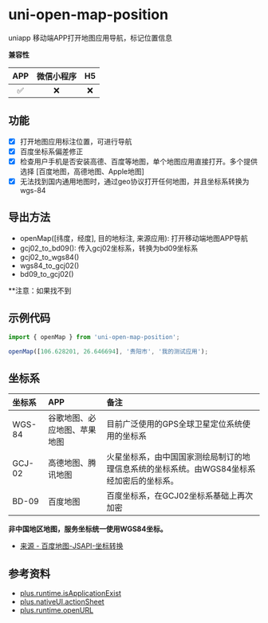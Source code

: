 # uni-open-map-position

uniapp 移动端APP打开地图应用导航，标记位置信息

**兼容性**

| APP | 微信小程序 | H5 |
| :---: | :---: | :---: |
| ✅ | ❌ | ❌ |

## 功能

- [x] 打开地图应用标注位置，可进行导航
- [x] 百度坐标系偏差修正
- [x] 检查用户手机是否安装高德、百度等地图，单个地图应用直接打开。多个提供选择 [百度地图，高德地图、Apple地图]
- [x] 无法找到国内通用地图时，通过geo协议打开任何地图，并且坐标系转换为 wgs-84

## 导出方法

- openMap([纬度，经度], 目的地标注, 来源应用): 打开移动端地图APP导航
- gcj02_to_bd09(): 传入gcj02坐标系，转换为bd09坐标系
- gcj02_to_wgs84()
- wgs84_to_gcj02()
- bd09_to_gcj02()

**注意：如果找不到

## 示例代码

```javascript
import { openMap } from 'uni-open-map-position';

openMap([106.628201, 26.646694], '贵阳市', '我的测试应用');
```

## 坐标系

| 坐标系 | APP | 备注 |
| :--- | :--- | :--- |
| WGS-84 | 谷歌地图、必应地图、苹果地图 | 目前广泛使用的GPS全球卫星定位系统使用的坐标系 |
| GCJ-02 | 高德地图、腾讯地图 | 火星坐标系，由中国国家测绘局制订的地理信息系统的坐标系统。由WGS84坐标系经加密后的坐标系。 |
| BD-09 | 百度地图 | 百度坐标系，在GCJ02坐标系基础上再次加密 |

**非中国地区地图，服务坐标统一使用WGS84坐标。**

- [来源 - 百度地图-JSAPI-坐标转换](https://lbsyun.baidu.com/index.php?title=jspopular3.0/guide/coorinfo)

## 参考资料

- [plus.runtime.isApplicationExist](https://www.html5plus.org/doc/zh_cn/runtime.html#plus.runtime.isApplicationExist)
- [plus.nativeUI.actionSheet](https://www.html5plus.org/doc/zh_cn/nativeui.html#plus.nativeUI.actionSheet)
- [plus.runtime.openURL](https://www.html5plus.org/doc/zh_cn/runtime.html#plus.runtime.openURL)